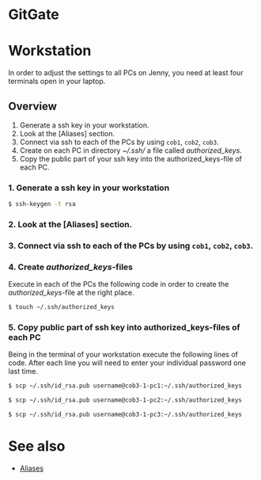 # GitGate

# Workstation

In order to adjust the settings to all PCs on Jenny, you need at least four terminals open in your laptop.

## Overview
1. Generate a ssh key in your workstation.
2. Look at the [Aliases] section.
3. Connect via ssh to each of the PCs by using `cob1`, `cob2`, `cob3`.
4. Create on each PC in directory _~/.ssh/_ a file called _authorized_keys_.
5. Copy the public part of your ssh key into the authorized_keys-file of each PC.

### 1. Generate a ssh key in your workstation
```bash
$ ssh-keygen -t rsa
```

### 2. Look at the [Aliases] section.

### 3. Connect via ssh to each of the PCs by using `cob1`, `cob2`, `cob3`.

### 4. Create _authorized\_keys_-files
Execute in each of the PCs the following code in order to create the _authorized\_keys_-file at the right place.
```bash
$ touch ~/.ssh/authorized_keys
```

### 5. Copy public part of ssh key into authorized_keys-files of each PC

Being in the terminal of your workstation execute the following lines of code. After each line you will need to enter your individual password one last time.

```bash
$ scp ~/.ssh/id_rsa.pub username@cob3-1-pc1:~/.ssh/authorized_keys

$ scp ~/.ssh/id_rsa.pub username@cob3-1-pc2:~/.ssh/authorized_keys

$ scp ~/.ssh/id_rsa.pub username@cob3-1-pc3:~/.ssh/authorized_keys
```

# See also
* [Aliases](development/setup/aliases)